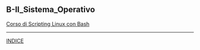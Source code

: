 ## B-Il_Sistema_Operativo


[Corso di Scripting Linux con Bash](https://github.com/filippo-bilardo/Guida-allo-scripting-Linux-con-Bash/blob/main/README.md)

---
[INDICE](<../README.md>)

